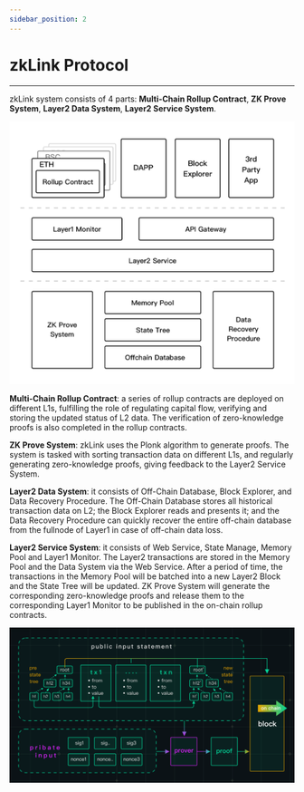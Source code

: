 ```yaml
---
sidebar_position: 2
---
```


# zkLink Protocol

---


zkLink system consists of 4 parts: **Multi-Chain Rollup Contract**, **ZK Prove System**, **Layer2 Data System**, **Layer2 Service System**.

<!-- protocol插图 -->
![protocol](../../static/img/zklink-protocol.png)

**Multi-Chain Rollup Contract**: a series of rollup contracts are deployed on different L1s, fulfilling the role of regulating capital flow, verifying and storing the updated status of L2 data. The verification of zero-knowledge proofs is also completed in the rollup contracts.

**ZK Prove System**: zkLink uses the Plonk algorithm to generate proofs. The system is tasked with sorting transaction data on different L1s, and regularly generating zero-knowledge proofs, giving feedback to the Layer2 Service System.

**Layer2 Data System**: it consists of Off-Chain Database, Block Explorer, and Data Recovery Procedure. The Off-Chain Database stores all historical transaction data on L2; the Block Explorer reads and presents it; and the Data Recovery Procedure can quickly recover the entire off-chain database from the fullnode of Layer1 in case of off-chain data loss.

**Layer2 Service System**: it consists of Web Service, State Manage, Memory Pool and Layer1 Monitor. The Layer2 transactions are stored in the Memory Pool and the Data System via the Web Service. After a period of time, the transactions in the Memory Pool will be batched into a new Layer2 Block and the State Tree will be updated. ZK Prove System will generate the corresponding zero-knowledge proofs and release them to the corresponding Layer1 Monitor to be published in the on-chain rollup contracts.

![protocol](../../static/img/zkL_proto.png)
